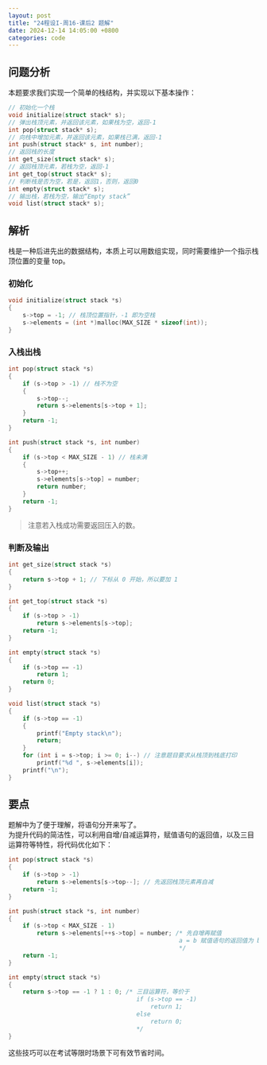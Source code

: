 ```yaml
---
layout: post
title: "24程设I-周16-课后2 题解"
date: 2024-12-14 14:05:00 +0800
categories: code
---
```


## 问题分析

本题要求我们实现一个简单的栈结构，并实现以下基本操作：

```c
// 初始化一个栈
void initialize(struct stack* s);
// 弹出栈顶元素，并返回该元素，如果栈为空，返回-1
int pop(struct stack* s);
// 向栈中增加元素，并返回该元素，如果栈已满，返回-1
int push(struct stack* s, int number);
// 返回栈的长度
int get_size(struct stack* s);
// 返回栈顶元素，若栈为空，返回-1
int get_top(struct stack* s);
// 判断栈是否为空，若是，返回1，否则，返回0
int empty(struct stack* s);
// 输出栈，若栈为空，输出“Empty stack”
void list(struct stack* s);
```

## 解析

栈是一种后进先出的数据结构，本质上可以用数组实现，同时需要维护一个指示栈顶位置的变量 top。

### 初始化

```c
void initialize(struct stack *s)
{
	s->top = -1; // 栈顶位置指针，-1 即为空栈
	s->elements = (int *)malloc(MAX_SIZE * sizeof(int));
}
```

### 入栈出栈
```c
int pop(struct stack *s)
{
	if (s->top > -1) // 栈不为空
	{
		s->top--;
		return s->elements[s->top + 1];
	}
	return -1;
}

int push(struct stack *s, int number)
{
	if (s->top < MAX_SIZE - 1) // 栈未满
	{
		s->top++;
		s->elements[s->top] = number;
		return number;
	}
	return -1;
}
```

> 注意若入栈成功需要返回压入的数。

### 判断及输出

```c
int get_size(struct stack *s)
{
	return s->top + 1; // 下标从 0 开始，所以要加 1
}

int get_top(struct stack *s)
{
	if (s->top > -1)
		return s->elements[s->top];
	return -1;
}

int empty(struct stack *s)
{
	if (s->top == -1)
		return 1;
	return 0;
}

void list(struct stack *s)
{
	if (s->top == -1)
	{
		printf("Empty stack\n");
		return;
	}
	for (int i = s->top; i >= 0; i--) // 注意题目要求从栈顶到栈底打印
		printf("%d ", s->elements[i]);
	printf("\n");
}
```

## 要点

题解中为了便于理解，将语句分开来写了。\
为提升代码的简洁性，可以利用自增/自减运算符，赋值语句的返回值，以及三目运算符等特性，将代码优化如下：

```c
int pop(struct stack *s)
{
	if (s->top > -1)
		return s->elements[s->top--]; // 先返回栈顶元素再自减
	return -1;
}

int push(struct stack *s, int number)
{
	if (s->top < MAX_SIZE - 1)
		return s->elements[++s->top] = number; /* 先自增再赋值
												a = b 赋值语句的返回值为 b，所以 return a = b 等价于 return b。
												*/
	return -1;
}

int empty(struct stack *s)
{
	return s->top == -1 ? 1 : 0; /* 三目运算符，等价于
									if (s->top == -1)
										return 1;
									else
										return 0;
									*/
}
```

这些技巧可以在考试等限时场景下可有效节省时间。